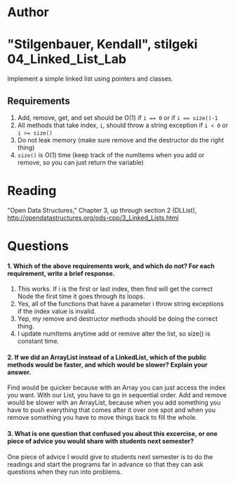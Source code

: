 Author
==========
"Stilgenbauer, Kendall", stilgeki
04_Linked_List_Lab
==================

Implement a simple linked list using pointers and classes.

Requirements
------------

1. Add, remove, get, and set should be O(1) if `i == 0` or if `i == size()-1`
2. All methods that take index, `i`, should throw a string exception if `i < 0` or `i >= size()`
3. Do not leak memory (make sure remove and the destructor do the right thing)
4. `size()` is O(1) time (keep track of the numItems when you add or remove, so you can just return the variable)

Reading
=======
"Open Data Structures," Chapter 3, up through section 2 (DLList), http://opendatastructures.org/ods-cpp/3_Linked_Lists.html

Questions
=========

#### 1. Which of the above requirements work, and which do not? For each requirement, write a brief response.

1. This works.  If i is the first or last index, then find will get the correct Node the first time it goes through its loops.
2. Yes, all of the functions that have a parameter i throw string exceptions if the index value is invalid.
3. Yep, my remove and destructor methods should be doing the correct thing.
4. I update numItems anytime add or remove alter the list, so size() is constant time.

#### 2. If we did an ArrayList instead of a LinkedList, which of the public methods would be faster, and which would be slower? Explain your answer.

Find would be quicker because with an Array you can just access the index you want.  With our List, you have to go in sequential order.  Add and remove would be slower with an ArrayList, because when you add something you have to push everything that comes after it over one spot and when you remove something you have to move things back to fill the whole.

#### 3. What is one question that confused you about this excercise, or one piece of advice you would share with students next semester?

One piece of advice I would give to students next semester is to do the readings and start the programs far in advance so that they can ask questions when they run into problems.
